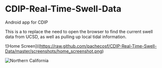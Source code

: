# CDIP-Real-Time-Swell-Data
Android app for CDIP

This is a to replace the need to open the browser to find the current swell data from UCSD, as well as pulling up local tidal information.

![Home Screen]((https://raw.github.com/pachecosf/CDIP-Real-Time-Swell-Data/master/screenshots/home_screenshot.png)

![Northern California](https://raw.githubusercontent.com/pachecosf/CDIP-Real-Time-Swell-Data/master/screenshots/northern_screenshot.png)
